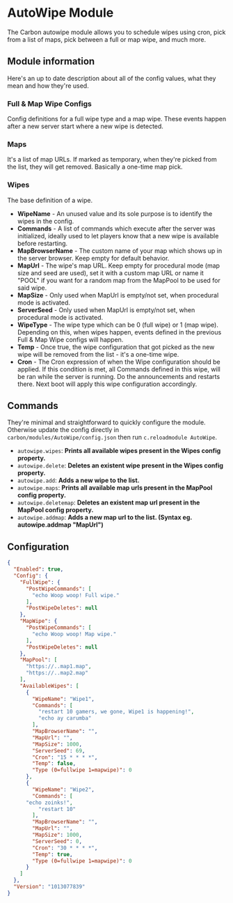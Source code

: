 # AutoWipe Module
The Carbon autowipe module allows you to schedule wipes using cron, pick from a list of maps, pick between a full or map wipe, and much more.


## Module information

Here's an up to date description about all of the config values, what they mean and how they're used.


### Full & Map Wipe Configs

Config definitions for a full wipe type and a map wipe. These events happen after a new server start where a new wipe is detected.

### Maps

It's a list of map URLs. If marked as temporary, when they're picked from the list, they will get removed. Basically a one-time map pick.

### Wipes

The base definition of a wipe.&#x20;

* **WipeName** - An unused value and its sole purpose is to identify the wipes in the config.&#x20;
* **Commands** - A list of commands which execute after the server was initialized, ideally used to let players know that a new wipe is available before restarting.
* **MapBrowserName** - The custom name of your map which shows up in the server browser. Keep empty for default behavior.
* **MapUrl** - The wipe's map URL. Keep empty for procedural mode (map size and seed are used), set it with a custom map URL or name it "POOL" if you want for a random map from the MapPool to be used for said wipe.
* **MapSize** - Only used when MapUrl is empty/not set, when procedural mode is activated.
* **ServerSeed** - Only used when MapUrl is empty/not set, when procedural mode is activated.
* **WipeType** - The wipe type which can be 0 (full wipe) or 1 (map wipe). Depending on this, when wipes happen, events defined in the previous Full & Map Wipe configs will happen.
* **Temp** - Once true, the wipe configuration that got picked as the new wipe will be removed from the list - it's a one-time wipe.
* **Cron** - The Cron expression of when the Wipe configuration should be applied. If this condition is met, all Commands defined in this wipe, will be ran while the server is running. Do the announcements and restarts there. Next boot will apply this wipe configuration accordingly.

## Commands

They're minimal and straightforward to quickly configure the module. Otherwise update the config directly in `carbon/modules/AutoWipe/config.json` then run `c.reloadmodule AutoWipe`.

* `autowipe.wipes`: **Prints all available wipes present in the Wipes config property.**
* `autowipe.delete`: **Deletes an existent wipe present in the Wipes config property.**
* `autowipe.add`: **Adds a new wipe to the list.**
* `autowipe.maps`: **Prints all available map urls present in the MapPool config property.**
* `autowipe.deletemap`: **Deletes an existent map url present in the MapPool config property.**
* `autowipe.addmap`: **Adds a new map url to the list. (Syntax eg. autowipe.addmap "MapUrl")**

## Configuration
```json
{
  "Enabled": true,
  "Config": {
    "FullWipe": {
      "PostWipeCommands": [
        "echo Woop woop! Full wipe."
      ],
      "PostWipeDeletes": null
    },
    "MapWipe": {
      "PostWipeCommands": [
        "echo Woop woop! Map wipe."
      ],
      "PostWipeDeletes": null
    },
    "MapPool": [
      "https://..map1.map",
      "https://..map2.map"
    ],
    "AvailableWipes": [
      {
        "WipeName": "Wipe1",
        "Commands": [
          "restart 10 gamers, we gone, Wipe1 is happening!",
          "echo ay carumba"
        ],
        "MapBrowserName": "",
        "MapUrl": "",
        "MapSize": 1000,
        "ServerSeed": 69,
        "Cron": "15 * * * *",
        "Temp": false,
        "Type (0=fullwipe 1=mapwipe)": 0
      },
      {
        "WipeName": "Wipe2",
        "Commands": [
	  "echo zoinks!",
          "restart 10"
        ],
        "MapBrowserName": "",
        "MapUrl": "",
        "MapSize": 1000,
        "ServerSeed": 0,
        "Cron": "30 * * * *",
        "Temp": true,
        "Type (0=fullwipe 1=mapwipe)": 0
      }
    ]
  },
  "Version": "1013077839"
}
```